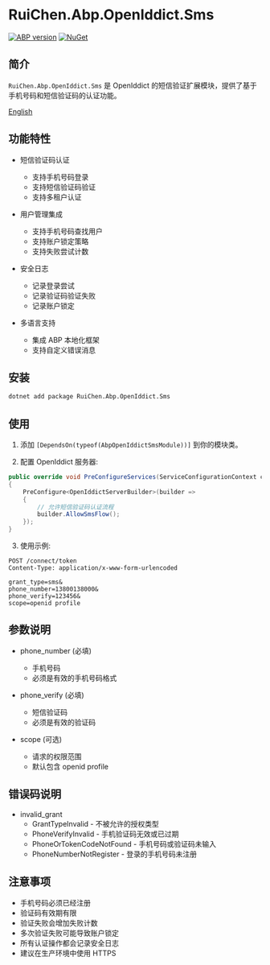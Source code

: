 # RuiChen.Abp.OpenIddict.Sms

[![ABP version](https://img.shields.io/badge/dynamic/xml?style=flat-square&color=yellow&label=abp&query=%2F%2FProject%2FPropertyGroup%2FAbpVersion&url=https%3A%2F%2Fraw.githubusercontent.com%2Fcolinin%2Fabp-next-admin%2Fmaster%2Faspnet-core%2Fmodules%2FopenIddict%2FRuiChen.Abp.OpenIddict.Sms%2FRuiChen.Abp.OpenIddict.Sms.csproj)](https://abp.io)
[![NuGet](https://img.shields.io/nuget/v/RuiChen.Abp.OpenIddict.Sms.svg?style=flat-square)](https://www.nuget.org/packages/RuiChen.Abp.OpenIddict.Sms)

## 简介

`RuiChen.Abp.OpenIddict.Sms` 是 OpenIddict 的短信验证扩展模块，提供了基于手机号码和短信验证码的认证功能。

[English](./README.EN.md)

## 功能特性

* 短信验证码认证
  * 支持手机号码登录
  * 支持短信验证码验证
  * 支持多租户认证

* 用户管理集成
  * 支持手机号码查找用户
  * 支持账户锁定策略
  * 支持失败尝试计数

* 安全日志
  * 记录登录尝试
  * 记录验证码验证失败
  * 记录账户锁定

* 多语言支持
  * 集成 ABP 本地化框架
  * 支持自定义错误消息

## 安装

```bash
dotnet add package RuiChen.Abp.OpenIddict.Sms
```

## 使用

1. 添加 `[DependsOn(typeof(AbpOpenIddictSmsModule))]` 到你的模块类。

2. 配置 OpenIddict 服务器:

```csharp
public override void PreConfigureServices(ServiceConfigurationContext context)
{
    PreConfigure<OpenIddictServerBuilder>(builder =>
    {
        // 允许短信验证码认证流程
        builder.AllowSmsFlow();
    });
}
```

3. 使用示例:

```http
POST /connect/token
Content-Type: application/x-www-form-urlencoded

grant_type=sms&
phone_number=13800138000&
phone_verify=123456&
scope=openid profile
```

## 参数说明

* phone_number (必填)
  * 手机号码
  * 必须是有效的手机号码格式

* phone_verify (必填)
  * 短信验证码
  * 必须是有效的验证码

* scope (可选)
  * 请求的权限范围
  * 默认包含 openid profile

## 错误码说明

* invalid_grant
  * GrantTypeInvalid - 不被允许的授权类型
  * PhoneVerifyInvalid - 手机验证码无效或已过期
  * PhoneOrTokenCodeNotFound - 手机号码或验证码未输入
  * PhoneNumberNotRegister - 登录的手机号码未注册

## 注意事项

* 手机号码必须已经注册
* 验证码有效期有限
* 验证失败会增加失败计数
* 多次验证失败可能导致账户锁定
* 所有认证操作都会记录安全日志
* 建议在生产环境中使用 HTTPS
